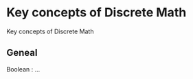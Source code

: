 # Key concepts of Discrete Math

Key concepts of Discrete Math

<!-- [:arrow_down: Tags legend](#tags-legend) at the end of the page. -->

<!-- - []() by []() ( _:movie_camera:_ ) -->

## Geneal

Boolean
: ...

<!-- ## Architecture

SOA ~ Service-oriented architecture
: An architectural style that focuses on discrete services instead of a monolithic design. Loosely coupled service-oriented architecture with bounded context.

MVC
: ...

DDD
: ...

BDD
: ... -->

